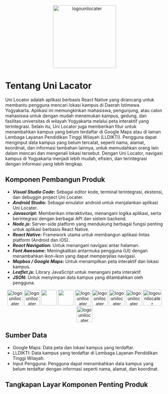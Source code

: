 <div align="center">
  <img src="https://github.com/user-attachments/assets/91e0a0dd-b947-4ebd-b7d5-bdab0907cef8" alt="logounilocater" width="200" height="200">
</div>

# Tentang Uni Lacator
Uni Locator adalah aplikasi berbasis React Native yang dirancang untuk membantu pengguna mencari lokasi kampus di Daerah Istimewa Yogyakarta. Aplikasi ini memungkinkan mahasiswa, pengunjung, atau calon mahasiswa untuk dengan mudah menemukan kampus, gedung, dan fasilitas universitas di wilayah Yogyakarta melalui peta interaktif yang terintegrasi. Selain itu, Uni Locator juga memberikan fitur untuk menambahkan kampus yang belum terdaftar di Google Maps atau di laman Lembaga Layanan Pendidikan Tinggi Wilayah (LLDIKTI). Pengguna dapat menginput data kampus yang belum tercatat, seperti nama, alamat, koordinat, dan informasi tambahan lainnya, untuk memudahkan orang lain dalam mencari dan mengenali lokasi tersebut. Dengan Uni Locator, navigasi kampus di Yogyakarta menjadi lebih mudah, efisien, dan terintegrasi dengan informasi yang lebih lengkap.

## Komponen Pembangun Produk

- **_Visual Studio Code_:** Sebagai editor kode, terminal terintegrasi, ekstensi, dan debuggin project Uni Locater.
- **_Android Studio_:** Sebagai emulator android untuk menjalankan aplikasi Uni Locater.
- **_Javascript_:** Memberikan interaktivitas, menangani logika aplikasi, serta berintegrasi dengan berbagai API dan sistem backend.
- **_Node.js_:** Server-side platform yang mendukung berbagai fungsi penting untuk aplikasi berbasis React Native.
- **_React Native_:** Framework utama untuk membangun aplikasi lintas platform (Android dan iOS).
- **_React Navigation_:** Untuk menangani navigasi antar halaman.
- **_Font Awesome_:** Meningkatkan antarmuka pengguna (UI) dengan menambahkan ikon-ikon yang dapat memperjelas navigasi.
- **_Mapbox / Google Maps_:** Untuk menampilkan peta interaktif dan lokasi kampus.
- **_Leaflet.js_:** Library JavaScript untuk menangani peta interaktif.
- **_JSON_:** Untuk menyimpan data kampus yang ditambahkan oleh pengguna.

<div align="center">
  <img src="https://github.com/user-attachments/assets/11d71cc0-c54c-4610-af77-7b7dde8954b7" alt="logounilocater" width="50" height="50">
  <img src="https://github.com/user-attachments/assets/0e4bae45-19ee-4b2c-b1c7-a09ec0fe9d0e" alt="logounilocater" width="50" height="50">
  <img src="https://github.com/user-attachments/assets/2452c67c-0001-42eb-87eb-ac32540067d1" width="50" height="50">
  <img src="https://github.com/user-attachments/assets/50e271f9-e674-4b1b-a944-130a7fe4820b" width="50" height="50">
  <img src="https://github.com/user-attachments/assets/635db393-71a0-46d9-a42d-181e5f67b61e" alt="logounilocater" width="50" height="50">
  <img src="https://github.com/user-attachments/assets/966b1c68-f60b-48be-b453-17fa0485e220" alt="logounilocater" width="50" height="50">
  <img src="https://github.com/user-attachments/assets/78c57df0-d3a2-4690-8378-f3acd16766bc" alt="logounilocater" width="50" height="50">
  <img src="https://github.com/user-attachments/assets/4d016066-20e2-4caf-b6a0-a4175da548a8" alt="logounilocater" width="50" height="50">
  <img src="https://github.com/user-attachments/assets/5ad121ee-50be-4ddc-a3d5-21ecdeaa84c9" alt="logounilocater" width="60" height="50">
  <img src="https://github.com/user-attachments/assets/95d32a20-a0af-4c49-91ab-27a070c25af1" alt="logounilocater" width="50" height="50">
</div>

## Sumber Data

- Google Maps: Data peta dan lokasi kampus yang terdaftar.
- LLDIKTI: Data kampus yang terdaftar di Lembaga Layanan Pendidikan Tinggi Wilayah.
- Input Pengguna: Pengguna dapat menambahkan data kampus yang belum terdaftar dengan informasi seperti nama, alamat, dan koordinat.

## Tangkapan Layar Komponen Penting Produk
